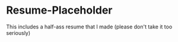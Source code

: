 # Resume-Placeholder
This includes a half-ass resume that I made (please don't take it too seriously)
